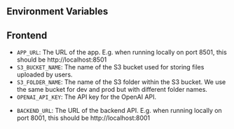## Environment Variables

## Frontend
- `APP_URL`: The URL of the app. E.g. when running locally on port 8501, this should be http://localhost:8501
- `S3_BUCKET_NAME`: The name of the S3 bucket used for storing files uploaded by users.
- `S3_FOLDER_NAME`: The name of the S3 folder within the S3 bucket. We use the same bucket for dev and prod but with different folder names.
- `OPENAI_API_KEY`: The API key for the OpenAI API.
<!-- - `OPENAI_API_KEY_ENCRYPTION_KEY`: We store the API keys for each organization in the database encrypted with this key. Generate a symmetric encryption key and store it in this environment variable. -->
- `BACKEND_URL`: The URL of the backend API. E.g. when running locally on port 8001, this should be http://localhost:8001
